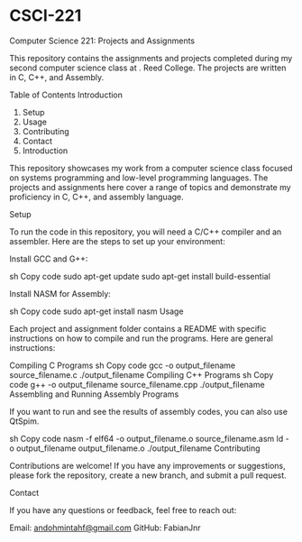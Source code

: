 # CSCI-221
Computer Science 221: Projects and Assignments

This repository contains the assignments and projects completed during my second computer science class at . Reed College. The projects are written in C, C++, and Assembly.

Table of Contents
Introduction

1. Setup
2. Usage
3. Contributing
4. Contact
5. Introduction

This repository showcases my work from a computer science class focused on systems programming and low-level programming languages. The projects and assignments here cover a range of topics and demonstrate my proficiency in C, C++, and assembly language.

Setup

To run the code in this repository, you will need a C/C++ compiler and an assembler. Here are the steps to set up your environment:

Install GCC and G++:

sh
Copy code
sudo apt-get update sudo apt-get install build-essential

Install NASM for Assembly:

sh
Copy code
sudo apt-get install nasm
Usage

Each project and assignment folder contains a README with specific instructions on how to compile and run the programs. Here are general instructions:

Compiling C Programs
sh
Copy code
gcc -o output_filename source_filename.c ./output_filename
Compiling C++ Programs
sh
Copy code
g++ -o output_filename source_filename.cpp ./output_filename
Assembling and Running Assembly Programs

If you want to run and see the results of assembly codes, you can also use QtSpim.

sh
Copy code
nasm -f elf64 -o output_filename.o source_filename.asm ld -o output_filename output_filename.o ./output_filename
Contributing

Contributions are welcome! If you have any improvements or suggestions, please fork the repository, create a new branch, and submit a pull request.

Contact

If you have any questions or feedback, feel free to reach out:

Email: andohmintahf@gmail.com
GitHub: FabianJnr
